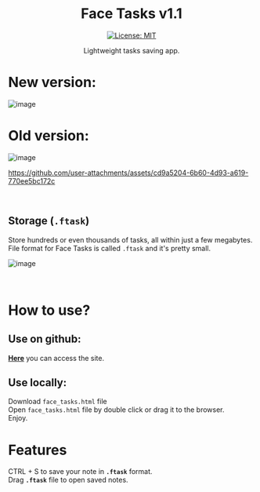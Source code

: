 <div align="center">
  
# Face Tasks v1.1
[![License: MIT](https://img.shields.io/badge/License-MIT-yellow.svg)](https://opensource.org/licenses/MIT)

Lightweight tasks saving app.

</div>

# New version:
![image](https://github.com/user-attachments/assets/9a9f34e6-2637-49f6-bb6d-87cec7c4d202)

# Old version:
![image](https://github.com/user-attachments/assets/91021ca3-5df9-425c-8829-858e67cbcc50)

https://github.com/user-attachments/assets/cd9a5204-6b60-4d93-a619-770ee5bc172c



<br>


## Storage (`.ftask`)
Store hundreds or even thousands of tasks, all within just a few megabytes.
<br>
File format for Face Tasks is called `.ftask` and it's pretty small.
<br>

![image](https://github.com/user-attachments/assets/1c25186d-edf0-4d90-b28e-b7b949a262e1)

<br>



# How to use?

## Use on github:
**[Here](https://faceincase.github.io/Face-Tasks/face_tasks.html)** you can access the site.
<br>
## Use locally:
Download `face_tasks.html` file
<br>
Open `face_tasks.html` file by double click or drag it to the browser.
<br>
Enjoy.
<br>

# Features
CTRL + S to save your note in **`.ftask`** format.
<br>
Drag **`.ftask`** file to open saved notes.
<br>

